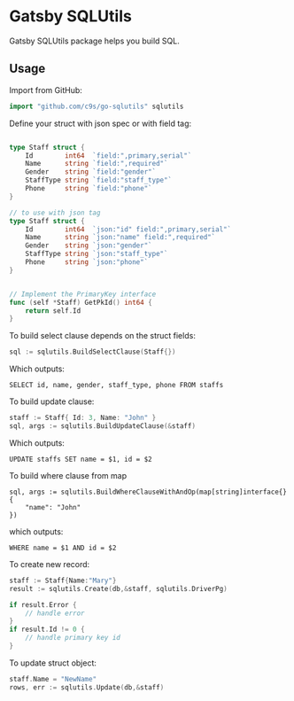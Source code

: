 Gatsby SQLUtils
=================

Gatsby SQLUtils package helps you build SQL.


Usage
-----

Import from GitHub:

```go
import "github.com/c9s/go-sqlutils" sqlutils
```

Define your struct with json spec or with field tag:

```go

type Staff struct {
	Id        int64  `field:",primary,serial"`
	Name      string `field:",required"`
	Gender    string `field:"gender"`
	StaffType string `field:"staff_type"`
	Phone     string `field:"phone"`
}

// to use with json tag
type Staff struct {
	Id        int64  `json:"id" field:",primary,serial"`
	Name      string `json:"name" field:",required"`
	Gender    string `json:"gender"`
	StaffType string `json:"staff_type"`
	Phone     string `json:"phone"`
}


// Implement the PrimaryKey interface
func (self *Staff) GetPkId() int64 {
    return self.Id
}
```

To build select clause depends on the struct fields:

```go
sql := sqlutils.BuildSelectClause(Staff{})
```

Which outputs:

    SELECT id, name, gender, staff_type, phone FROM staffs


To build update clause:


```go
staff := Staff{ Id: 3, Name: "John" }
sql, args := sqlutils.BuildUpdateClause(&staff)
```

Which outputs:

    UPDATE staffs SET name = $1, id = $2



To build where clause from map

```
sql, args := sqlutils.BuildWhereClauseWithAndOp(map[string]interface{} {
    "name": "John"
})
```
which outputs:

    WHERE name = $1 AND id = $2

To create new record:

```go
staff := Staff{Name:"Mary"}
result := sqlutils.Create(db,&staff, sqlutils.DriverPg)

if result.Error {
    // handle error
}
if result.Id != 0 {
    // handle primary key id
}
```

To update struct object:

```go
staff.Name = "NewName"
rows, err := sqlutils.Update(db,&staff)
```









